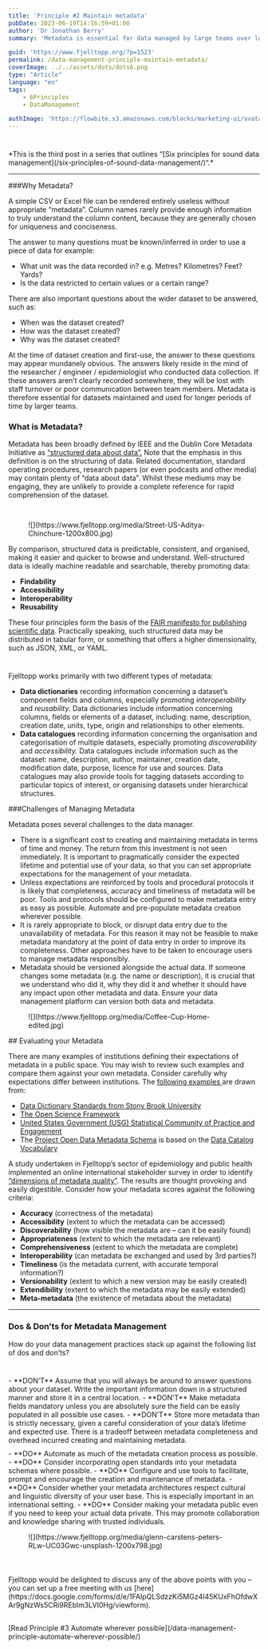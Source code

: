 ```yaml
---
title: 'Principle #2 Maintain metadata'
pubDate: 2023-06-19T14:16:59+01:00
author: 'Dr Jonathan Berry'
summary: 'Metadata is essential for data managed by large teams over long periods. It ensures data is findable and reusable. '

guid: 'https://www.fjelltopp.org/?p=1523'
permalink: /data-management-principle-maintain-metadata/
coverImage: ../../assets/dots/dots6.png
type: "Article"
language: "en"
tags:
    - 6Principles
    - DataManagement

authImage: 'https://flowbite.s3.amazonaws.com/blocks/marketing-ui/avatars/bonnie-green.png'
---
```


<div aria-hidden="true" class="wp-block-spacer" style="height:25px"></div>*This is the third post in a series that outlines “[Six principles for sound data management](/six-principles-of-sound-data-management/)“.*

---

###Why Metadata?

A simple CSV or Excel file can be rendered entirely useless without appropriate “metadata”. Column names rarely provide enough information to truly understand the column content, because they are generally chosen for uniqueness and conciseness.

The answer to many questions must be known/inferred in order to use a piece of data for example:

- What unit was the data recorded in? e.g. Metres? Kilometres? Feet? Yards?
- Is the data restricted to certain values or a certain range?

There are also important questions about the wider dataset to be answered, such as:

- When was the dataset created?
- How was the dataset created?
- Why was the dataset created?

At the time of dataset creation and first-use, the answer to these questions may appear mundanely obvious. The answers likely reside in the mind of the researcher / engineer / epidemiologist who conducted data collection. If these answers aren’t clearly recorded somewhere, they will be lost with staff turnover or poor communication between team members. Metadata is therefore essential for datasets maintained and used for longer periods of time by larger teams.

### What is Metadata?

Metadata has been broadly defined by IEEE and the Dublin Core Metadata Initiative as [“structured data about data”.](https://citeseerx.ist.psu.edu/viewdoc/download?doi=10.1.1.88.5042&rep=rep1&type=pdf) Note that the emphasis in this definition is on the structuring of data. Related documentation, standard operating procedures, research papers (or even podcasts and other media) may contain plenty of “data about data”. Whilst these mediums may be engaging, they are unlikely to provide a complete reference for rapid comprehension of the dataset.

<div aria-hidden="true" class="wp-block-spacer" style="height:15px"></div><div class="wp-block-media-text is-stacked-on-mobile is-image-fill" style="grid-template-columns:44% auto"><figure class="wp-block-media-text__media" style="background-image:url(https://www.fjelltopp.org/media/Street-US-Aditya-Chinchure-1200x800.jpg);background-position:53% 66%">![](https://www.fjelltopp.org/media/Street-US-Aditya-Chinchure-1200x800.jpg)</figure><div class="wp-block-media-text__content">By comparison, structured data is predictable, consistent, and organised, making it easier and quicker to browse and understand. Well-structured data is ideally machine readable and searchable, thereby promoting data:

- **Findability**
- **Accessibility**
- **Interoperability**
- **Reusability**

These four principles form the basis of the [FAIR manifesto for publishing scientific data](https://www.go-fair.org/fair-principles/). Practically speaking, such structured data may be distributed in tabular form, or something that offers a higher dimensionality, such as JSON, XML, or YAML.

</div></div><div aria-hidden="true" class="wp-block-spacer" style="height:25px"></div>Fjelltopp works primarily with two different types of metadata:

- **Data dictionaries** recording information concerning a dataset’s component fields and columns, especially promoting *interoperability* and *reusability.* Data dictionaries include information concerning columns, fields or elements of a dataset, including: name, description, creation date, units, type, origin and relationships to other elements.
- **Data catalogues** recording information concerning the organisation and categorisation of multiple datasets, especially promoting *discoverability* and *accessibility.* Data catalogues include information such as the dataset: name, description, author, maintainer, creation date, modification date, purpose, licence for use and sources. Data catalogues may also provide tools for tagging datasets according to particular topics of interest, or organising datasets under hierarchical structures.

###Challenges of Managing Metadata

Metadata poses several challenges to the data manager.

- There is a significant cost to creating and maintaining metadata in terms of time and money. The return from this investment is not seen immediately. It is important to pragmatically consider the expected lifetime and potential use of your data, so that you can set appropriate expectations for the management of your metadata.
- Unless expectations are reinforced by tools and procedural protocols it is likely that completeness, accuracy and timeliness of metadata will be poor. Tools and protocols should be configured to make metadata entry as easy as possible. Automate and pre-populate metadata creation wherever possible.
- It is rarely appropriate to block, or disrupt data entry due to the unavailability of metadata. For this reason it may not be feasible to make metadata mandatory at the point of data entry in order to improve its completeness. Other approaches have to be taken to encourage users to manage metadata responsibly.
- Metadata should be versioned alongside the actual data. If someone changes some metadata (e.g. the name or description), it is crucial that we understand who did it, why they did it and whether it should have any impact upon other metadata and data. Ensure your data management platform can version both data and metadata.

<div aria-hidden="true" class="wp-block-spacer" style="height:0px"></div><figure class="wp-block-image size-large">![](https://www.fjelltopp.org/media/Coffee-Cup-Home-edited.jpg)</figure>## Evaluating your Metadata

There are many examples of institutions defining their expectations of metadata in a public space. You may wish to review such examples and compare them against your own metadata. Consider carefully why expectations differ between institutions. The [following examples ](https://direct.mit.edu/dint/article/2/4/443/94892/The-Semantic-Data-Dictionary-An-Approach-for)are drawn from:

- [Data Dictionary Standards from Stony Brook University](https://www.stonybrook.edu/commcms/irpe/about/data_governance/_files/DataDictionaryStandards.pdf)
- [The Open Science Framework](https://help.osf.io/article/217-how-to-make-a-data-dictionary)
- [United States Government (USG) Statistical Community of Practice and Engagement](https://github.com/USG-SCOPE/data-dictionary/blob/gh-pages/Metadata-Scheme-for-Data-Dictionaries.md)
- The [Project Open Data Metadata Schema](https://project-open-data.cio.gov/v1.1/schema/) is based on the [Data Catalog Vocabulary](https://www.w3.org/TR/vocab-dcat-2/)

A study undertaken in Fjelltopp’s sector of epidemiology and public health implemented an online international stakeholder survey in order to identify [“dimensions of metadata quality”](https://www.ncbi.nlm.nih.gov/pmc/articles/PMC5001774/). The results are thought provoking and easily digestible. Consider how your metadata scores against the following criteria:

- **Accuracy** (correctness of the metadata)
- **Accessibility** (extent to which the metadata can be accessed)
- **Discoverability** (how visible the metadata are – can it be easily found)
- **Appropriateness** (extent to which the metadata are relevant)
- **Comprehensiveness** (extent to which the metadata are complete)
- **Interoperability** (can metadata be exchanged and used by 3rd parties?)
- **Timeliness** (is the metadata current, with accurate temporal information?)
- **Versionability** (extent to which a new version may be easily created)
- **Extendibility** (extent to which the metadata may be easily extended)
- **Meta-metadata** (the existence of metadata about the metadata)

---

### Dos &amp; Don’ts for Metadata Management

How do your data management practices stack up against the following list of dos and don’ts?

<div aria-hidden="true" class="wp-block-spacer" style="height:25px"></div><div class="wp-block-media-text alignwide has-media-on-the-right is-stacked-on-mobile is-image-fill" style="grid-template-columns:auto 36%"><div class="wp-block-media-text__content">- **DON’T** Assume that you will always be around to answer questions about your dataset. Write the important information down in a structured manner and store it in a central location.
- **DON’T** Make metadata fields mandatory unless you are absolutely sure the field can be easily populated in all possible use cases.
- **DON’T** Store more metadata than is strictly necessary, given a careful consideration of your data’s lifetime and expected use. There is a tradeoff between metadata completeness and overhead incurred creating and maintaining metadata.

<div aria-hidden="true" class="wp-block-spacer" style="height:10px"></div>- **DO** Automate as much of the metadata creation process as possible.
- **DO** Consider incorporating open standards into your metadata schemas where possible.
- **DO** Configure and use tools to facilitate, prompt and encourage the creation and maintenance of metadata.
- **DO** Consider whether your metadata architectures respect cultural and linguistic diversity of your user base. This is especially important in an international setting.
- **DO** Consider making your metadata public even if you need to keep your actual data private. This may promote collaboration and knowledge sharing with trusted individuals.

</div><figure class="wp-block-media-text__media" style="background-image:url(https://www.fjelltopp.org/media/glenn-carstens-peters-RLw-UC03Gwc-unsplash-1200x798.jpg);background-position:55% 63%">![](https://www.fjelltopp.org/media/glenn-carstens-peters-RLw-UC03Gwc-unsplash-1200x798.jpg)</figure></div><div aria-hidden="true" class="wp-block-spacer" style="height:10px"></div><div aria-hidden="true" class="wp-block-spacer" style="height:27px"></div>Fjelltopp would be delighted to discuss any of the above points with you – you can set up a free meeting with us [here](https://docs.google.com/forms/d/e/1FAIpQLSdzzKi5MGz4I45KUxFhOfdwXAr9gNzWs5CRi9REblm3LVI0Hg/viewform).

<div aria-hidden="true" class="wp-block-spacer" style="height:29px"></div><div class="wp-block-buttons is-content-justification-center is-layout-flex wp-container-core-buttons-is-layout-3 wp-block-buttons-is-layout-flex"><div class="wp-block-button">[Read Principle #3 Automate wherever possible](/data-management-principle-automate-wherever-possible/)</div></div><div aria-hidden="true" class="wp-block-spacer" style="height:49px"></div>
